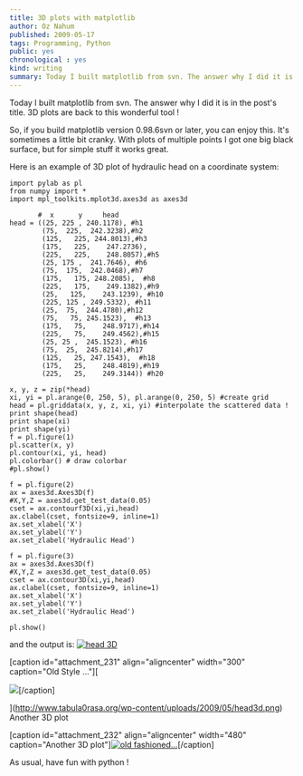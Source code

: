 ```yaml
---
title: 3D plots with matplotlib
author: Oz Nahum
published: 2009-05-17
tags: Programming, Python
public: yes
chronological : yes
kind: writing 
summary: Today I built matplotlib from svn. The answer why I did it is in the post's title. 3D plots are back to this wonderful tool !
---
```


Today I built matplotlib from svn. The answer why I did it is in the post's title. 3D plots are back to this wonderful tool !

So, if you build matplotlib version 0.98.6svn or later, you can enjoy this. It's sometimes a little bit cranky. With plots of multiple points I got one big black surface, but for simple stuff it works great.

Here is an example of 3D plot of hydraulic head on a coordinate system:

    
    import pylab as pl
    from numpy import *
    import mpl_toolkits.mplot3d.axes3d as axes3d
    
           #  x      y     head
    head = ((25, 225 , 240.1178), #h1
            (75,  225,  242.3238),#h2
            (125,   225, 244.8013),#h3
            (175,   225,    247.2736),
            (225,   225,    248.8057),#h5
            (25, 175 ,  241.7646), #h6
            (75,  175,  242.0468),#h7
            (175,   175, 248.2085),  #h8
            (225,   175,    249.1382),#h9
            (25,   125,    243.1239), #h10
            (225, 125 , 249.5332), #h11
            (25,  75,  244.4780),#h12
            (75,   75, 245.1523),  #h13
            (175,   75,    248.9717),#h14
            (225,   75,    249.4562),#h15
            (25, 25 ,  245.1523), #h16
            (75,  25,  245.8214),#h17
            (125,   25, 247.1543),  #h18
            (175,   25,    248.4819),#h19
            (225,   25,    249.3144)) #h20
    
    x, y, z = zip(*head)
    xi, yi = pl.arange(0, 250, 5), pl.arange(0, 250, 5) #create grid
    head = pl.griddata(x, y, z, xi, yi) #interpolate the scattered data !
    print shape(head)
    print shape(xi)
    print shape(yi)
    f = pl.figure(1)
    pl.scatter(x, y)
    pl.contour(xi, yi, head)
    pl.colorbar() # draw colorbar
    #pl.show()
    
    f = pl.figure(2)
    ax = axes3d.Axes3D(f)
    #X,Y,Z = axes3d.get_test_data(0.05)
    cset = ax.contourf3D(xi,yi,head)
    ax.clabel(cset, fontsize=9, inline=1)
    ax.set_xlabel('X')
    ax.set_ylabel('Y')
    ax.set_zlabel('Hydraulic Head')
    
    f = pl.figure(3)
    ax = axes3d.Axes3D(f)
    #X,Y,Z = axes3d.get_test_data(0.05)
    cset = ax.contour3D(xi,yi,head)
    ax.clabel(cset, fontsize=9, inline=1)
    ax.set_xlabel('X')
    ax.set_ylabel('Y')
    ax.set_zlabel('Hydraulic Head')
    
    pl.show()




and the output is:
[![head 3D](http://www.tabula0rasa.org/wp-content/uploads/2009/05/head2.png)](http://www.tabula0rasa.org/wp-content/uploads/2009/05/head2.png)




[caption id="attachment_231" align="aligncenter" width="300" caption="Old Style ..."][


[![](http://tabula0rasa.org/wp-content/uploads/2009/05/head-300x219.png)](http://tabula0rasa.org/wp-content/uploads/2009/05/head.png)[/caption]

](http://www.tabula0rasa.org/wp-content/uploads/2009/05/head3d.png)
    Another 3D plot



[caption id="attachment_232" align="aligncenter" width="480" caption="Another 3D plot"][![old fashioned...](http://www.tabula0rasa.org/wp-content/uploads/2009/05/head3.png)](http://www.tabula0rasa.org/wp-content/uploads/2009/05/head3.png)[/caption]

As usual, have fun with python !
